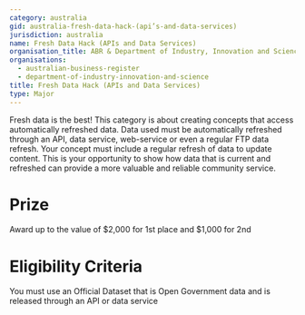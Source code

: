 ```yaml
---
category: australia
gid: australia-fresh-data-hack-(api’s-and-data-services)
jurisdiction: australia
name: Fresh Data Hack (APIs and Data Services)
organisation_title: ABR & Department of Industry, Innovation and Science
organisations:
  - australian-business-register
  - department-of-industry-innovation-and-science
title: Fresh Data Hack (APIs and Data Services)
type: Major
---
```


Fresh data is the best! This category is about creating concepts that access automatically refreshed data. Data used must be automatically refreshed through an API, data service, web-service or even a regular FTP data refresh. Your concept must include a regular refresh of data to update content. This is your opportunity to show how data that is current and refreshed can provide a more valuable and reliable community service.

# Prize
Award up to the value of $2,000 for 1st place and $1,000 for 2nd

# Eligibility Criteria
You must use an Official Dataset that  is Open Government data and is released through an API or data service